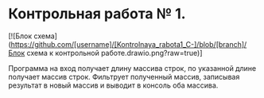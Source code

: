 # Контрольная работа № 1.

[![Блок схема](https://github.com/[username]/[Kontrolnaya_rabota1_C-]/blob/[branch]/Блок схема к контрольной работе.drawio.png?raw=true)]

Программа на вход получает длину массива строк, по указанной длине получает массив строк. Фильтрует полученный массив, записывая результат в новый массив и выводит в консоль оба массива.